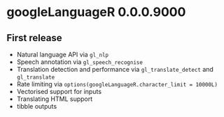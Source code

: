 # googleLanguageR 0.0.0.9000

## First release

* Natural language API via `gl_nlp`
* Speech annotation via `gl_speech_recognise`
* Translation detection and performance via `gl_translate_detect` and `gl_translate`
* Rate limiting via `options(googleLanguageR.character_limit = 10000L)`
* Vectorised support for inputs
* Translating HTML support
* tibble outputs
